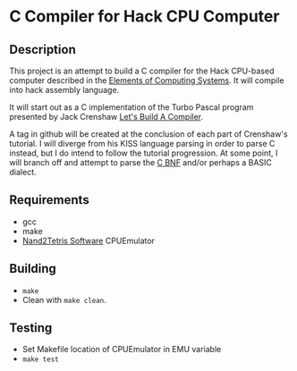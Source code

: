 # C Compiler for Hack CPU Computer

## Description

This project is an attempt to build a C compiler for the Hack CPU-based computer described in the [Elements of Computing Systems][ElementsOfComputingSystems]. It will compile into hack assembly language.

It will start out as a C implementation of the Turbo Pascal program presented by Jack Crenshaw [Let's Build A Compiler][LetsBuildACompiler].

A tag in github will be created at the conclusion of each part of Crenshaw's tutorial. I will diverge from his KISS language parsing in order to parse C instead, but I do intend to follow the tutorial progression. At some point, I will branch off and attempt to parse the [C BNF][CBNF] and/or perhaps a BASIC dialect.

## Requirements
- gcc
- make
- [Nand2Tetris Software][Nand2Tetris] CPUEmulator 

## Building
- `make`
- Clean with `make clean`.

## Testing
- Set Makefile location of CPUEmulator in EMU variable
- `make test`

[ElementsOfComputingSystems]: https://mitpress.mit.edu/9780262539807/the-elements-of-computing-systems/
[LetsBuildACompiler]: https://compilers.iecc.com/crenshaw/
[CBNF]: https://cs.wmich.edu/~gupta/teaching/cs4850/sumII06/The%20syntax%20of%20C%20in%20Backus-Naur%20form.htm
[Nand2Tetris]: https://www.nand2tetris.org/